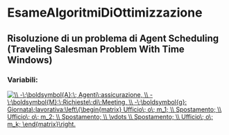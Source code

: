 # EsameAlgoritmiDiOttimizzazione
## Risoluzione di un problema di Agent Scheduling (Traveling Salesman Problem With Time Windows)

### Variabili:
<a href="https://www.codecogs.com/eqnedit.php?latex=\inline&space;\\&space;-\;\boldsymbol{A}:\;&space;Agenti\;assicurazione,&space;\\&space;-\;\boldsymbol{M}:\;Richieste\;di\;Meeting,&space;\\&space;-\;\boldsymbol{g}:&space;Giornata\;lavorativa:\left\{\begin{matrix}&space;Ufficio\;&space;o\;&space;m_1;&space;\\&space;Spostamento;&space;\\&space;Ufficio\;&space;o\;&space;m_2;&space;\\&space;Spostamento;&space;\\&space;\vdots&space;\\&space;Spostamento;&space;\\&space;Ufficio\;&space;o\;&space;m_k;&space;\end{matrix}\right." target="_blank"><img src="https://latex.codecogs.com/gif.latex?\inline&space;\\&space;-\;\boldsymbol{A}:\;&space;Agenti\;assicurazione,&space;\\&space;-\;\boldsymbol{M}:\;Richieste\;di\;Meeting,&space;\\&space;-\;\boldsymbol{g}:&space;Giornata\;lavorativa:\left\{\begin{matrix}&space;Ufficio\;&space;o\;&space;m_1;&space;\\&space;Spostamento;&space;\\&space;Ufficio\;&space;o\;&space;m_2;&space;\\&space;Spostamento;&space;\\&space;\vdots&space;\\&space;Spostamento;&space;\\&space;Ufficio\;&space;o\;&space;m_k;&space;\end{matrix}\right." title="\\ -\;\boldsymbol{A}:\; Agenti\;assicurazione, \\ -\;\boldsymbol{M}:\;Richieste\;di\;Meeting, \\ -\;\boldsymbol{g}: Giornata\;lavorativa:\left\{\begin{matrix} Ufficio\; o\; m_1; \\ Spostamento; \\ Ufficio\; o\; m_2; \\ Spostamento; \\ \vdots \\ Spostamento; \\ Ufficio\; o\; m_k; \end{matrix}\right." /></a>
